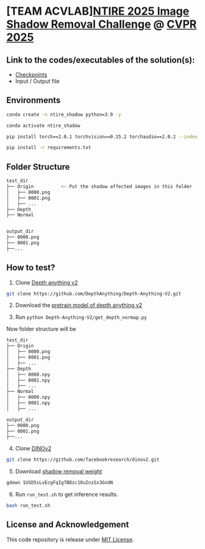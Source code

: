 # [TEAM ACVLAB][NTIRE 2025 Image Shadow Removal Challenge](https://cvlai.net/ntire/2025/) @ [CVPR 2025](https://cvpr.thecvf.com/)

## Link to the codes/executables of the solution(s):
* [Checkpoints](https://drive.google.com/file/d/1USD5sLvEcgFqIg7BDzc1OuInzSx3GnUN/view?usp=drive_link)
* Input / Output file

## Environments
```bash
conda create -n ntire_shadow python=3.9 -y

conda activate ntire_shadow

pip install torch==2.0.1 torchvision==0.15.2 torchaudio==2.0.2 --index-url https://download.pytorch.org/whl/cu118

pip install -r requirements.txt

```

## Folder Structure
```bash
test_dir
├── Origin          <- Put the shadow affected images in this folder
│   ├── 0000.png
│   ├── 0001.png
│   ├── ...
├── Depth
├── Normal


output_dir
├── 0000.png
├── 0001.png
├──...
```

## How to test?
1. Clone [Depth anything v2](https://github.com/DepthAnything/Depth-Anything-V2.git)

```bash
git clone https://github.com/DepthAnything/Depth-Anything-V2.git
```
2. Download the [pretrain model of depth anything v2](https://huggingface.co/depth-anything/Depth-Anything-V2-Large/resolve/main/depth_anything_v2_vitl.pth?download=true)

3. Run ```python Depth-Anything-V2/get_depth_normap.py```

Now folder structure will be
```bash
test_dir
├── Origin
│   ├── 0000.png
│   ├── 0001.png
│   ├── ...
├── Depth
│   ├── 0000.npy
│   ├── 0001.npy
│   ├── ...
├── Normal
│   ├── 0000.npy
│   ├── 0001.npy
│   ├── ...

output_dir
├── 0000.png
├── 0001.png
├──...
```

4. Clone [DINOv2](https://github.com/facebookresearch/dinov2.git)
```bash
git clone https://github.com/facebookresearch/dinov2.git
```

5. Download [shadow removal weight](https://drive.google.com/file/d/1USD5sLvEcgFqIg7BDzc1OuInzSx3GnUN/view?usp=drive_link)

```bash 
gdown 1USD5sLvEcgFqIg7BDzc1OuInzSx3GnUN
```

6. Run ```run_test.sh``` to get inference results.

```bash
bash run_test.sh
```
## License and Acknowledgement
This code repository is release under [MIT License](https://github.com/VanLinLin/NTIRE25_Shadow_Removal?tab=MIT-1-ov-file#readme).